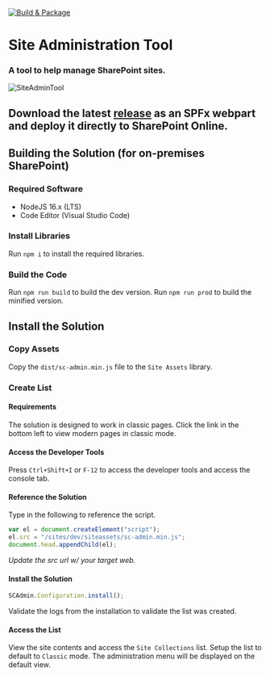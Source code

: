 [![Build & Package](https://github.com/spsprinkles/sc-admin/actions/workflows/webpack.yml/badge.svg)](https://github.com/spsprinkles/sc-admin/actions/workflows/webpack.yml)

# Site Administration Tool
### A tool to help manage SharePoint sites.
![SiteAdminTool](https://github.com/spsprinkles/sc-admin/assets/24440567/ed14e330-b018-4528-a0f0-d147466cf48e)

## Download the latest [release](https://github.com/spsprinkles/sc-admin/releases/tag/v0.0.8) as an SPFx webpart and deploy it directly to SharePoint Online.

## Building the Solution (for on-premises SharePoint)

### Required Software

* NodeJS 16.x (LTS)
* Code Editor (Visual Studio Code)

### Install Libraries

Run `npm i` to install the required libraries.

### Build the Code

Run `npm run build` to build the dev version. Run `npm run prod` to build the minified version.

## Install the Solution

### Copy Assets

Copy the `dist/sc-admin.min.js` file to the `Site Assets` library.

### Create List

#### Requirements

The solution is designed to work in classic pages. Click the link in the bottom left to view modern pages in classic mode.

#### Access the Developer Tools

Press `Ctrl+Shift+I` or `F-12` to access the developer tools and access the console tab.

#### Reference the Solution

Type in the following to reference the script.

```js
var el = document.createElement("script");
el.src = "/sites/dev/siteassets/sc-admin.min.js";
document.head.appendChild(el);
```
_Update the src url w/ your target web._

#### Install the Solution

```js
SCAdmin.Configuration.install();
```

Validate the logs from the installation to validate the list was created.

#### Access the List

View the site contents and access the `Site Collections` list. Setup the list to default to `Classic` mode. The administration menu will be displayed on the default view.
